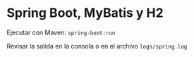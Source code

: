 # Spring Boot, MyBatis y H2


Ejecutar con Maven: `spring-boot:run`

Revisar la salida en la consola o en el archivo 
`logs/spring.log`


 